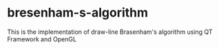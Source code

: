 # bresenham-s-algorithm
This is the implementation of draw-line Brasenham's algorithm using QT Framework and OpenGL
